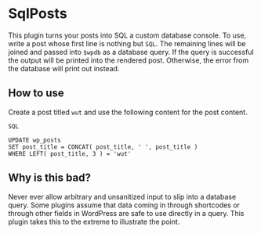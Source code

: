 # SqlPosts

This plugin turns your posts into SQL a custom database console.
To use, write a post whose first line is nothing but `SQL`.
The remaining lines will be joined and passed into `$wpdb` as a database query.
If the query is successful the output will be printed into the rendered post.
Otherwise, the error from the database will print out instead.

## How to use

Create a post titled `wut` and use the following content for the post content.

```
SQL

UPDATE wp_posts
SET post_title = CONCAT( post_title, ' ', post_title )
WHERE LEFT( post_title, 3 ) = 'wut'
```

## Why is this bad?

Never ever allow arbitrary and unsanitized input to slip into a database query.
Some plugins assume that data coming in through shortcodes or through other fields in WordPress are safe to use directly in a query.
This plugin takes this to the extreme to illustrate the point.
